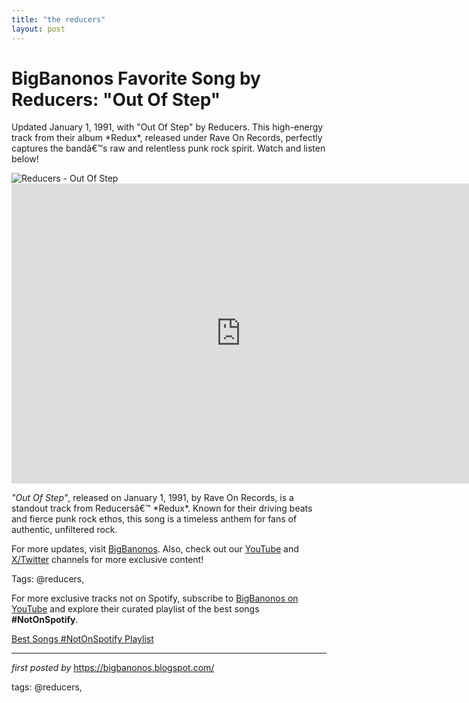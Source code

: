 ```yaml
---
title: "the reducers"
layout: post
---
```

<!-- Title of the Post -->
<h1 >BigBanonos Favorite Song by Reducers: "Out Of Step"</h1> <!-- Introductory Text -->
<p >Updated January 1, 1991, with "Out Of Step" by Reducers. This high-energy track from their album *Redux*, released under Rave On Records, perfectly captures the bandâ€™s raw and relentless punk rock spirit. Watch and listen below!</p> <!-- Featured Image -->
<div > <img src="https://i.scdn.co/image/ab6761610000e5ebc67d2127ef14f6d23faba6e3" alt="Reducers - Out Of Step" />
</div> <!-- YouTube Video Embed -->
<div > <iframe width="733" height="480" src="https://www.youtube.com/embed/5bcvmSodFMk" title="Out Of Step" frameborder="0" allow="accelerometer; autoplay; clipboard-write; encrypted-media; gyroscope; picture-in-picture; web-share" referrerpolicy="strict-origin-when-cross-origin" allowfullscreen></iframe>
</div> <!-- Song Information -->
<div > <p><em>"Out Of Step"</em>, released on January 1, 1991, by Rave On Records, is a standout track from Reducersâ€™ *Redux*. Known for their driving beats and fierce punk rock ethos, this song is a timeless anthem for fans of authentic, unfiltered rock.</p>
</div> <!-- Footer Links -->
<div > <p>For more updates, visit <a href="https://bigbanonos.blogspot.com/" target="_blank">BigBanonos</a>. Also, check out our <a href="https://www.youtube.com/@BigBanonos" target="_blank">YouTube</a> and <a href="https://x.com/bigbanonos" target="_blank">X/Twitter</a> channels for more exclusive content!</p>
</div> <!-- Tags -->
<p >Tags: @reducers,</p>


<!--Subscribe and Playlist Links-->
<div>
    <p>For more exclusive tracks not on Spotify, subscribe to <a href="https://www.youtube.com/@BigBanonos" target="_blank">BigBanonos on YouTube</a> and explore their curated playlist of the best songs <strong>#NotOnSpotify</strong>.</p>
    <p><a href="https://www.youtube.com/playlist?list=PLtuNtuTatqI0kFahUCbtbfenC_ET5O_tr" target="_blank">Best Songs #NotOnSpotify Playlist<br /></a></p></div>

<hr />

<p><em>first posted by</em> <a href="https://bigbanonos.blogspot.com/" rel="noopener" target="_new">https://bigbanonos.blogspot.com/</a></p>

<p>tags: @reducers,</p>
